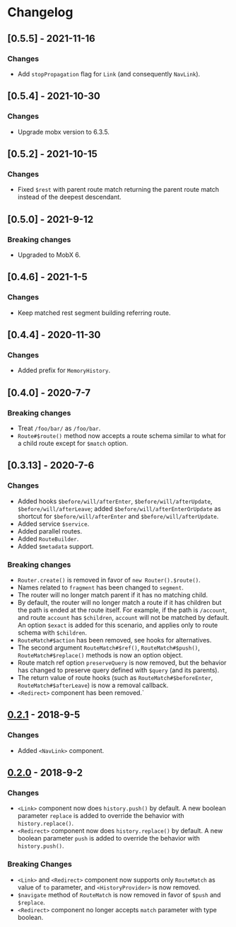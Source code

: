 # Changelog

## [0.5.5] - 2021-11-16

### Changes

- Add `stopPropagation` flag for `Link` (and consequently `NavLink`).

## [0.5.4] - 2021-10-30

### Changes

- Upgrade mobx version to 6.3.5.

## [0.5.2] - 2021-10-15

### Changes

- Fixed `$rest` with parent route match returning the parent route match instead of the deepest descendant.

## [0.5.0] - 2021-9-12

### Breaking changes

- Upgraded to MobX 6.

## [0.4.6] - 2021-1-5

### Changes

- Keep matched rest segment building referring route.

## [0.4.4] - 2020-11-30

### Changes

- Added prefix for `MemoryHistory`.

## [0.4.0] - 2020-7-7

### Breaking changes

- Treat `/foo/bar/` as `/foo/bar`.
- `Route#$route()` method now accepts a route schema similar to what for a child route except for `$match` option.

## [0.3.13] - 2020-7-6

### Changes

- Added hooks `$before/will/afterEnter`, `$before/will/afterUpdate`, `$before/will/afterLeave`; added `$before/will/afterEnterOrUpdate` as shortcut for `$before/will/afterEnter` and `$before/will/afterUpdate`.
- Added service `$service`.
- Added parallel routes.
- Added `RouteBuilder`.
- Added `$metadata` support.

### Breaking changes

- `Router.create()` is removed in favor of `new Router().$route()`.
- Names related to `fragment` has been changed to `segment`.
- The router will no longer match parent if it has no matching child.
- By default, the router will no longer match a route if it has children but the path is ended at the route itself. For example, if the path is `/account`, and route `account` has `$children`, `account` will not be matched by default. An option `$exact` is added for this scenario, and applies only to route schema with `$children`.
- `RouteMatch#$action` has been removed, see hooks for alternatives.
- The second argument `RouteMatch#$ref()`, `RouteMatch#$push()`, `RouteMatch#$replace()` methods is now an option object.
- Route match ref option `preserveQuery` is now removed, but the behavior has changed to preserve query defined with `$query` (and its parents).
- The return value of route hooks (such as `RouteMatch#$beforeEnter`, `RouteMatch#$afterLeave`) is now a removal callback.
- `<Redirect>` component has been removed.`

## [0.2.1] - 2018-9-5

### Changes

- Added `<NavLink>` component.

## [0.2.0] - 2018-9-2

### Changes

- `<Link>` component now does `history.push()` by default. A new boolean parameter `replace` is added to override the behavior with `history.replace()`.
- `<Redirect>` component now does `history.replace()` by default. A new boolean parameter `push` is added to override the behavior with `history.push()`.

### Breaking Changes

- `<Link>` and `<Redirect>` component now supports only `RouteMatch` as value of `to` parameter, and `<HistoryProvider>` is now removed.
- `$navigate` method of `RouteMatch` is now removed in favor of `$push` and `$replace`.
- `<Redirect>` component no longer accepts `match` parameter with type boolean.

[0.2.1]: https://github.com/makeflow/boring-router/releases/tag/v0.2.1
[0.2.0]: https://github.com/makeflow/boring-router/releases/tag/v0.2.0

